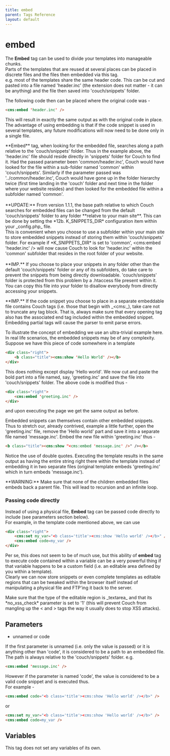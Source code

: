 ```yaml
---
title: embed
parent: Tags Reference
layout: default
---
```


# embed

The **Embed** tag can be used to divide your templates into manageable chunks.<br/>
Parts of the templates that are reused at several places can be placed in discrete files and the files then embedded via this tag.<br/>
e.g. most of the templates share the same header code. This can be cut and pasted into a file named 'header.inc' (the extension does not matter - it can be anything) and the file then saved into 'couch/snippets' folder.

The following code then can be placed where the original code was -

```html
<cms:embed 'header.inc' />
```

This will result in exactly the same output as with the original code in place.<br/>
The advantage of using embedding is that if the code snippet is used in several templates, any future modifications will now need to be done only in a single file.

<p class="notice">
    **Embed** tag, when looking for the embedded file, searches along a path relative to the 'couch/snippets' folder. Thus in the example above, the 'header.inc' file should reside directly in 'snippets' folder for Couch to find it. Had the passed parameter been 'common/header.inc', Couch would have looked for the file within a sub-folder named 'common' within 'couch/snippets'. Similarly if the parameter passed was '../common/header.inc', Couch would have gone up in the folder hierarchy twice (first time landing in the 'couch' folder and next time in the folder where your website resides) and then looked for the embedded file within a subfolder named 'common'.<br/>
    <br/>
    **UPDATE:** From version 1.1.1, the base path relative to which Couch searches for embedded files can be changed from the default 'couch/snippets' folder to any folder **relatve to your main site**. This can be done by setting the *12b. K_SNIPPETS_DIR* configuration item within your _config.php_ file.<br/>
    This is convenient when you choose to use a subfolder within your main site to store embedded snippets instead of storing them within 'couch/snippets' folder. For example if *K_SNIPPETS_DIR* is set to 'common', &lt;cms:embed 'header.inc' /&gt; will now cause Couch to look for 'header.inc' within the 'common' subfolder that resides in the root folder of your website.<br/>
    <br/>
    **IMP.** If you choose to place your snippets in any folder other than the default 'couch/snippets' folder or any of its subfolders, do take care to prevent the snippets from being directly downloadable. 'couch/snippets' folder is protected from this problem by a .htaccess file present within it. You can copy this file into your folder to disallow everybody from directly accessing your snippets.
</p>

<p class="error">**IMP.** If the code snippet you choose to place in a separate embeddable file contains Couch tags (i.e. those that begin with _&lt;cms:_), take care not to truncate any tag block. That is, always make sure that every opening tag also has the associated end tag included within the embedded snippet. Embedding partial tags will cause the  parser to emit parse errors.</p>

To illustrate the concept of embedding we use an ultra-trivial example here. In real life scenarios, the embedded snippets may be of any complexity. Suppose we have this piece of code somewhere in a template

```html
<div class="right">
    <b class="title"><cms:show 'Hello World' /></b>
</div>
```

This does nothing except display 'Hello world'. We now cut and paste the bold part into a file named, say, 'greeting.inc' and save the file into 'couch/snippets' folder. The above code is modified thus -

```html
<div class="right">
    <cms:embed 'greeting.inc' />
</div>
```

and upon executing the page we get the same output as before.

Embedded snippets can themselves contain other embedded snippets. Thus to stretch our, already contrived, example a little further, open the 'greeting.inc' file, remove the 'Hello world' part and save it into a separate file named 'message.inc'. Embed the new file within 'greeting.inc' thus -

```html
<b class="title"><cms:show "<cms:embed 'message.inc' />" /></b>
```

Notice the use of double quotes. Executing the template results in the same output as having the entire string right there within the template instead of embedding it in two separate files (original template embeds 'greeting.inc' which in turn embeds 'message.inc').

<p class="error">**WARNING:** Make sure that none of the children embedded files embeds back a parent file. This will lead to recursion and an infinite loop.</p>

### Passing code directly

Instead of using a physical file, **Embed** tag can be passed code directly to include  (see parameters section below).<br/>
For example, in the template code mentioned above, we can use

```html
<div class="right">
    <cms:set my_var="<b class='title'><cms:show 'Hello world' /></b>" />
    <cms:embed code=my_var />
</div>
```

Per se, this does not seem to be of much use, but this ability of **embed** tag to execute code contained within a variable can be a very powerful thing if that variable happens to be a custom field (i.e. an editable area defined by you within a template).<br/>
Clearly we can now store snippets or even complete templates as editable regions that can be tweaked within the browser itself instead of manipulating a physical file and FTP'ing it back to the server.

<p class="error">Make sure that the type of the editable region is _textarea_ and that its *no_xss_check* parameter is set to '1' (this will prevent Couch from mangling up the &lt; and &gt; tags the way it usually does to stop XSS attacks).</p>

## Parameters

* unnamed or code

If the first parameter is unnamed (i.e. only the value is passed) or it is anything other than 'code', it is considered to be a path to an embedded file. The path is always relative to the 'couch/snippets' folder. e.g.

```html
<cms:embed 'message.inc' />
```

However if the parameter is named 'code', the value is considered to be a valid code snippet and is executed thus.<br/>
For example -

```html
<cms:embed code="<b class='title'><cms:show 'Hello world' /></b>" />
```

or

```html
<cms:set my_var="<b class='title'><cms:show 'Hello world' /></b>" />
<cms:embed code=my_var />
```

## Variables

This tag does not set any variables of its own.
